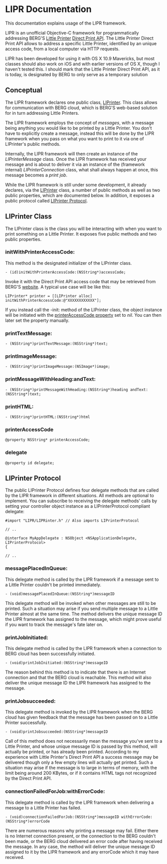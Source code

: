 # LIPR Documentation

This documentation explains usage of the LIPR framework. 

LIPR is an unofficial Objective-C framework for programmatically addressing BERG'S [Little Printer](http://bergcloud.com/littleprinter/) [Direct Print API](http://remote.bergcloud.com/developers/littleprinter/direct_print_codes). The Little Printer Direct Print API allows to address a specific Little Printer, identified by an unique access code, from a local computer via HTTP requests.

LIPR has been developed for using it with OS X 10.9 Mavericks, but most classes should also work on iOS and with earlier versions of OS X, though I haven't tested this. I should mark that the Little Printer Direct Print API, as it is today, is designated by BERG to only serve as a temporary solution

## Conceptual

The LIPR framework declares one public class, [LIPrinter](#LIPrinter). This class allows for communication with BERG cloud, which is BERG'S web-based solution for in turn addressing Little Printers. 

The LIPR framework employs the concept of *messages*, with a message being anything you would like to be printed by a Little Printer. You don't have to explicitly create a message, instead this will be done by the LIPR framework when you pass on what you want to print to it via one of LIPrinter's public methods. 

Internally, the LIPR framework will then create an instance of the *LIPrinterMessage* class. Once the LIPR framework has received your message and is about to deliver it via an instance of the (framework internal) *LIPrinterConnection* class, what shall always happen at once, this message becomes a *print job*. 

While the LIPR framework is still under some development, it already declares, via the [LIPrinter](#LIPrinter) class, a number of public methods as well as two public properties, which are documented below. In addition, it exposes a public protocol called [LIPrinter Protocol](#LIPrinterProtocol).

## LIPrinter Class

The LIPrinter class is the class you will be interacting with when you want to print something on a Little Printer. It exposes five public methods and two public properties.

### initWithPrinterAccessCode:

This method is the designated initializer of the LIPrinter class.

	- (id)initWithPrinterAccessCode:(NSString*)accessCode;

Invoke it with the Direct Print API access code that may be retrieved from BERG'S [website](http://remote.bergcloud.com/developers/littleprinter/direct_print_codes). A typical use case will be like this:

	LIPrinter* printer = [[LIPrinter alloc] initWithPrinterAccessCode:@"XXXXXXXXXXXX"];
	
If you instead call the -init: method of the LIPrinter class, the object instance will be initiated with the [printerAccessCode property](#printerAccessCode) set to *nil*. You can then later set the property manually.

### printTextMessage:

	- (NSString*)printTextMessage:(NSString*)text;

### printImageMessage:

	- (NSString*)printImageMessage:(NSImage*)image;

### printMessageWithHeading:andText:

	- (NSString*)printMessageWithHeading:(NSString*)heading andText:(NSString*)text;

### printHTML:

	- (NSString*)printHTML:(NSString*)html

### printerAccessCode

	@property NSString* printerAccessCode;

### delegate

	@property id delegate;

## LIPrinter Protocol

The public LIPrinter Protocol defines four delegate methods that are called by the LIPR framework in different situations. All methods are optional to implement. You can subscribe to receiving the delegate methods' calls by setting your controller object instance as a LIPrinterProtocol compliant delegate:

	#import "LIPR/LIPRinter.h" // Also imports LIPrinterProtocol
	
	// ..
	
	@interface MyAppDelegate : NSObject <NSApplicationDelegate, LIPrinterProtocol> 
	{
	
	// ..

### messagePlacedInQueue:

This delegate method is called by the LIPR framework if a message sent to a Little Printer couldn't be printed immediately.

	- (void)messagePlacedInQueue:(NSString*)messageID

This delegate method will be invoked when other messages are still to be printed. Such a situation may arise if you send multiple message to a Little Printer almost at the same time. The method delivers the unique message ID the LIPR framework has assigned to the message, which might prove useful if you want to track the message's fate later on. 

### printJobInitiated:

This delegate method is called by the LIPR framework when a connection to BERG cloud has been successfully initiated. 

	- (void)printJobInitiated:(NSString*)messageID
 
 The reason behind this method is to indicate that there is an Internet connection and that the BERG cloud is reachable. This method will also deliver the unique message ID the LIPR framework has assigned to the message.

### printJobsucceeded:

This delegate method is invoked by the LIPR framework when the BERG cloud has given feedback that the message has been passed on to a Little Printer successfully. 

	- (void)printJobsucceeded:(NSString*)messageID

Call of this method does not necessarily mean the message you've sent to a Little Printer, and whose unique message ID is passed by this method, will actually be printed, or has already been printed. According to my experience with Little Printer's Direct Print API a success message may be delivered though only a few empty lines will actually get printed. Such a situation may arise if the message is to large in terms of memory, with the limit being around 200 KBytes, or if it contains HTML tags not recognized by the Direct Print API.

### connectionFailedForJob:withErrorCode:

This delegate method is called by the LIPR framework when delivering a message to a Little Printer has failed. 

	- (void)connectionFailedForJob:(NSString*)messageID withErrorCode:(NSString*)errorCode

There are numerous reasons why printing a message may fail. Either there is no Internet connection present, or the connection to the BERG couldn't been made, or the BERG cloud delivered an error code after having received the message. In any case, the method will deliver the unique message ID assigned to it by the LIPR framework and any errorCode which it may have received.